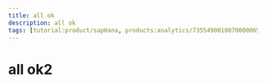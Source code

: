 ```yaml
---
title: all ok
description: all ok
tags: [tutorial:product/sapHana, products:analytics/73554900100700000651/01200314690800000638/01200314690900001216]
---
```

# all ok2
